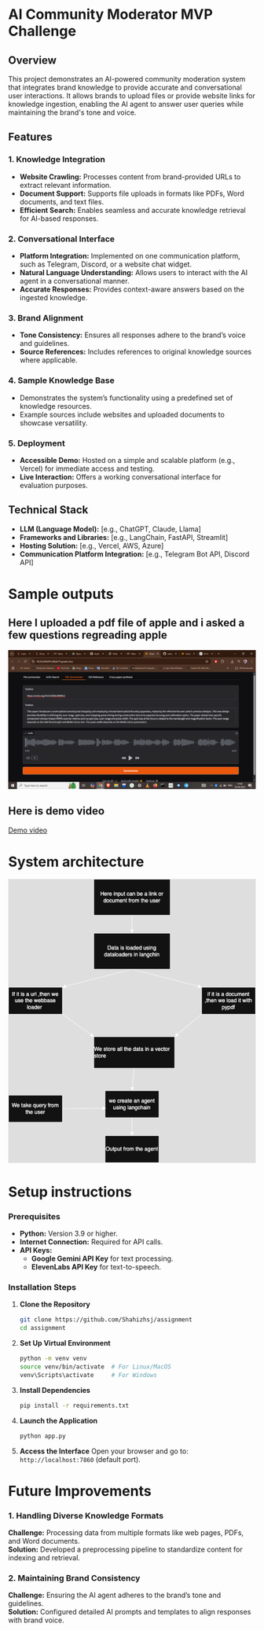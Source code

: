 # AI Community Moderator MVP Challenge

## Overview
This project demonstrates an AI-powered community moderation system that integrates brand knowledge to provide accurate and conversational user interactions. It allows brands to upload files or provide website links for knowledge ingestion, enabling the AI agent to answer user queries while maintaining the brand's tone and voice.


## Features

### 1. Knowledge Integration
- **Website Crawling:** Processes content from brand-provided URLs to extract relevant information.  
- **Document Support:** Supports file uploads in formats like PDFs, Word documents, and text files.  
- **Efficient Search:** Enables seamless and accurate knowledge retrieval for AI-based responses.

### 2. Conversational Interface
- **Platform Integration:** Implemented on one communication platform, such as Telegram, Discord, or a website chat widget.  
- **Natural Language Understanding:** Allows users to interact with the AI agent in a conversational manner.  
- **Accurate Responses:** Provides context-aware answers based on the ingested knowledge.

### 3. Brand Alignment
- **Tone Consistency:** Ensures all responses adhere to the brand’s voice and guidelines.  
- **Source References:** Includes references to original knowledge sources where applicable.

### 4. Sample Knowledge Base
- Demonstrates the system’s functionality using a predefined set of knowledge resources.  
- Example sources include websites and uploaded documents to showcase versatility.

### 5. Deployment
- **Accessible Demo:** Hosted on a simple and scalable platform (e.g., Vercel) for immediate access and testing.  
- **Live Interaction:** Offers a working conversational interface for evaluation purposes.

## Technical Stack

- **LLM (Language Model):** [e.g., ChatGPT, Claude, Llama]  
- **Frameworks and Libraries:** [e.g., LangChain, FastAPI, Streamlit]  
- **Hosting Solution:** [e.g., Vercel, AWS, Azure]  
- **Communication Platform Integration:** [e.g., Telegram Bot API, Discord API]

# Sample outputs

## Here I uploaded a pdf file of apple and i asked a few questions regreading apple 

![File Summarization](https://github.com/Shahizhsj/vahan_assignment/blob/8ef22471733e8627a30ae9787943ddb3dbd19cdd/Screenshot%20(200).png)

## Here is demo video 

[Demo video](https://drive.google.com/file/d/1kgDjLkuWk2rHC7siZbaQ8DB-dYHRFpUf/view?usp=sharing)

# System architecture

![File Summarization](https://github.com/Shahizhsj/assignment/blob/b1b35c04972f12d3d5613a94d119837ffded41ff/assignment.drawio.png)


# Setup instructions

### Prerequisites
- **Python:** Version 3.9 or higher.
- **Internet Connection:** Required for API calls.
- **API Keys:**  
  - **Google Gemini API Key** for text processing.
  - **ElevenLabs API Key** for text-to-speech.
### Installation Steps

1. **Clone the Repository**
   ```bash
   git clone https://github.com/Shahizhsj/assignment
   cd assignment
   ```

2. **Set Up Virtual Environment**
   ```bash
   python -m venv venv
   source venv/bin/activate  # For Linux/MacOS
   venv\Scripts\activate     # For Windows
   ```

3. **Install Dependencies**
   ```bash
   pip install -r requirements.txt
   ```

5. **Launch the Application**
   ```bash
   python app.py
   ```

6. **Access the Interface**
   Open your browser and go to:  
   `http://localhost:7860` (default port).


# Future Improvements

### 1. Handling Diverse Knowledge Formats  
**Challenge:** Processing data from multiple formats like web pages, PDFs, and Word documents.  
**Solution:** Developed a preprocessing pipeline to standardize content for indexing and retrieval.  

### 2. Maintaining Brand Consistency  
**Challenge:** Ensuring the AI agent adheres to the brand’s tone and guidelines.  
**Solution:** Configured detailed AI prompts and templates to align responses with brand voice.  
